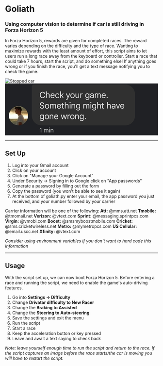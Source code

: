 # Goliath
### Using computer vision to determine if car is still driving in Forza Horizon 5

In Forza Horizon 5, rewards are given for completed races. The reward varies depending on the difficulty and the type of race. Wanting to maximize rewards with the least amount of effort, this script aims to let users run a long race away from the keyboard or controller. Start a race that could take 7 hours, start the script, and do something else! If anything goes wrong or if you finish the race, you'll get a text message notifying you to check the game. 


![Stopped car](img/stopped.png)
![Text message alerting user](img/text.png)

---
## Set Up

1. Log into your Gmail account
2. Click on your account
3. Click on "Manage your Google Account"
4. Under Security -> Signing in to Google click on "App passwords"
5. Generate a password by filling out the form
6. Copy the password (you won't be able to see it again)
7. At the bottom of goliath.py enter your email, the app password you just received, and your number followed by your carrier

Carrier information will be one of the following:
**Att:** @mms.att.net
**Tmobile:** @tmomail.net
**Verizon:** @vtext.com
**Sprint:** @messaging.sprintpcs.com
**Virgin:** @vmobl.com
**Boost:** @smsmyboostmobile.com
**Cricket:** @sms.cricketwireless.net
**Metro:** @mymetropcs.com
**US Cellular:** @email.uscc.net
**Xfinity:** @vtext.com

*Consider using environment variables if you don't want to hard code this information*

---
## Usage

With the script set up, we can now boot Forza Horizon 5. Before entering a race and running the script, we need to enable the game's auto-driving features.

1. Go into **Settings -> Difficulty**
2. Change **Drivatar difficulty to New Racer**
3. Change the **Braking to Assisted**
4. Change the **Steering to Auto-steering**
5. Save the settings and exit the menu
6. Run the script
7. Start a race
8. Keep the acceleration button or key pressed
9. Leave and await a text saying to check back

*Note: leave yourself enough time to run the script and return to the race. If the script captures an image before the race starts/the car is moving you will have to restart the script.*
